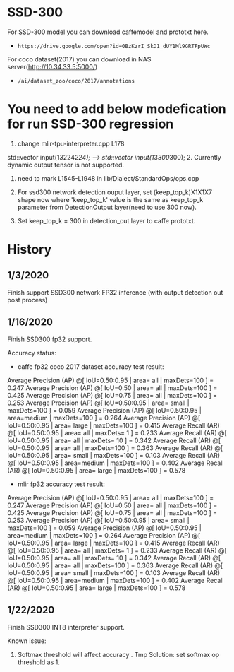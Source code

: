 # SSD-300  

For SSD-300 model you can download caffemodel and prototxt here.

- `https://drive.google.com/open?id=0BzKzrI_SkD1_dUY1Ml9GRTFpUWc`

For coco dataset(2017) you can download in NAS server(http://10.34.33.5:5000/)
- `/ai/dataset_zoo/coco/2017/annotations`

# You need to add below modefication for run SSD-300 regression

1. change mlir-tpu-interpreter.cpp L178

  std::vector<float> input(1*3*224*224); --> std::vector<float> input(1*3*300*300);
2. Currently dynamic output tensor is not supported. 

   1) need to mark L1545-L1948 in lib/Dialect/StandardOps/ops.cpp

   2) For ssd300 network detection ouput layer, set (keep_top_k)X1X1X7 shape now where 'keep_top_k' value is the same as keep_top_k parameter from DetectionOutput layer(need to use 300 now). 
3. Set keep_top_k = 300 in detection_out layer to caffe prototxt.


# History 
## 1/3/2020 
Finish support SSD300 network FP32 inference (with output detection out post process)

## 1/16/2020

Finish SSD300 fp32 support.

Accuracy status:

- caffe fp32 coco 2017 dataset accuracy test result:

 Average Precision  (AP) @[ IoU=0.50:0.95 | area=   all | maxDets=100 ] = 0.247
 Average Precision  (AP) @[ IoU=0.50      | area=   all | maxDets=100 ] = 0.425
 Average Precision  (AP) @[ IoU=0.75      | area=   all | maxDets=100 ] = 0.253
 Average Precision  (AP) @[ IoU=0.50:0.95 | area= small | maxDets=100 ] = 0.059
 Average Precision  (AP) @[ IoU=0.50:0.95 | area=medium | maxDets=100 ] = 0.264
 Average Precision  (AP) @[ IoU=0.50:0.95 | area= large | maxDets=100 ] = 0.415
 Average Recall     (AR) @[ IoU=0.50:0.95 | area=   all | maxDets=  1 ] = 0.233
 Average Recall     (AR) @[ IoU=0.50:0.95 | area=   all | maxDets= 10 ] = 0.342
 Average Recall     (AR) @[ IoU=0.50:0.95 | area=   all | maxDets=100 ] = 0.363
 Average Recall     (AR) @[ IoU=0.50:0.95 | area= small | maxDets=100 ] = 0.103
 Average Recall     (AR) @[ IoU=0.50:0.95 | area=medium | maxDets=100 ] = 0.402
 Average Recall     (AR) @[ IoU=0.50:0.95 | area= large | maxDets=100 ] = 0.578

- mlir fp32 accuracy test result:

 Average Precision  (AP) @[ IoU=0.50:0.95 | area=   all | maxDets=100 ] = 0.247
 Average Precision  (AP) @[ IoU=0.50      | area=   all | maxDets=100 ] = 0.425
 Average Precision  (AP) @[ IoU=0.75      | area=   all | maxDets=100 ] = 0.253
 Average Precision  (AP) @[ IoU=0.50:0.95 | area= small | maxDets=100 ] = 0.059
 Average Precision  (AP) @[ IoU=0.50:0.95 | area=medium | maxDets=100 ] = 0.264
 Average Precision  (AP) @[ IoU=0.50:0.95 | area= large | maxDets=100 ] = 0.415
 Average Recall     (AR) @[ IoU=0.50:0.95 | area=   all | maxDets=  1 ] = 0.233
 Average Recall     (AR) @[ IoU=0.50:0.95 | area=   all | maxDets= 10 ] = 0.342
 Average Recall     (AR) @[ IoU=0.50:0.95 | area=   all | maxDets=100 ] = 0.363
 Average Recall     (AR) @[ IoU=0.50:0.95 | area= small | maxDets=100 ] = 0.103
 Average Recall     (AR) @[ IoU=0.50:0.95 | area=medium | maxDets=100 ] = 0.402
 Average Recall     (AR) @[ IoU=0.50:0.95 | area= large | maxDets=100 ] = 0.578

## 1/22/2020
Finish SSD300 INT8 interpreter support.

Known issue: 

1. Softmax threshold will affect accuracy . 
Tmp Solution: set softmax op threshold as 1. 